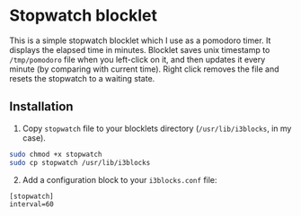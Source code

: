 # Stopwatch blocklet

This is a simple stopwatch blocklet which I use as a pomodoro timer. It displays the elapsed time in minutes. Blocklet saves unix timestamp to `/tmp/pomodoro` file when you left-click on it, and then updates it every minute (by comparing with current time). Right click removes the file and resets the stopwatch to a waiting state.


## Installation

1. Copy `stopwatch` file to your blocklets directory (`/usr/lib/i3blocks`, in my case).

```bash
sudo chmod +x stopwatch
sudo cp stopwatch /usr/lib/i3blocks
```

2. Add a configuration block to your `i3blocks.conf` file:

```
[stopwatch]
interval=60
```


